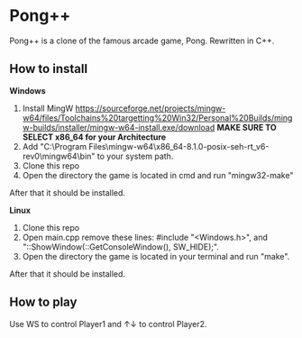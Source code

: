 # Pong++
Pong++ is a clone of the famous arcade game, Pong. Rewritten in C++.

## How to install
**Windows**
1. Install MingW https://sourceforge.net/projects/mingw-w64/files/Toolchains%20targetting%20Win32/Personal%20Builds/mingw-builds/installer/mingw-w64-install.exe/download **MAKE SURE TO SELECT x86_64 for your Architecture**
2. Add "C:\Program Files\mingw-w64\x86_64-8.1.0-posix-seh-rt_v6-rev0\mingw64\bin" to your system path.
3. Clone this repo
4. Open the directory the game is located in cmd and run "mingw32-make"

After that it should be installed.

**Linux**
1. Clone this repo
2. Open main.cpp remove these lines: #include "<Windows.h>", and "::ShowWindow(::GetConsoleWindow(), SW_HIDE);".
3. Open the directory the game is located in your terminal and run "make".

After that it should be installed.

## How to play
Use WS to control Player1 and ↑↓ to control Player2.
